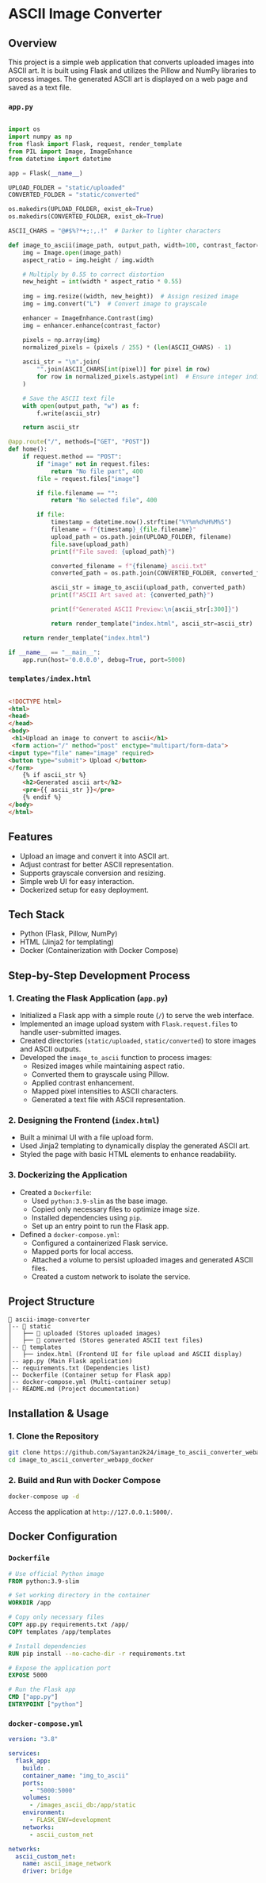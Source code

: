 # ASCII Image Converter 

## Overview
This project is a simple web application that converts uploaded images into ASCII art. It is built using Flask and utilizes the Pillow and NumPy libraries to process images. The generated ASCII art is displayed on a web page and saved as a text file.


### `app.py`
```python

import os
import numpy as np
from flask import Flask, request, render_template
from PIL import Image, ImageEnhance
from datetime import datetime

app = Flask(__name__)

UPLOAD_FOLDER = "static/uploaded"
CONVERTED_FOLDER = "static/converted"

os.makedirs(UPLOAD_FOLDER, exist_ok=True)
os.makedirs(CONVERTED_FOLDER, exist_ok=True)

ASCII_CHARS = "@#$%?*+;:,.!"  # Darker to lighter characters

def image_to_ascii(image_path, output_path, width=100, contrast_factor=1.5):
    img = Image.open(image_path)
    aspect_ratio = img.height / img.width

    # Multiply by 0.55 to correct distortion
    new_height = int(width * aspect_ratio * 0.55)
    
    img = img.resize((width, new_height))  # Assign resized image
    img = img.convert("L")  # Convert image to grayscale

    enhancer = ImageEnhance.Contrast(img)
    img = enhancer.enhance(contrast_factor)

    pixels = np.array(img)
    normalized_pixels = (pixels / 255) * (len(ASCII_CHARS) - 1)
    
    ascii_str = "\n".join(
        "".join(ASCII_CHARS[int(pixel)] for pixel in row)
        for row in normalized_pixels.astype(int)  # Ensure integer indices
    )

    # Save the ASCII text file
    with open(output_path, "w") as f:
        f.write(ascii_str)

    return ascii_str

@app.route("/", methods=["GET", "POST"])
def home():
    if request.method == "POST":
        if "image" not in request.files:
            return "No file part", 400
        file = request.files["image"]

        if file.filename == "":
            return "No selected file", 400

        if file:
            timestamp = datetime.now().strftime("%Y%m%d%H%M%S")
            filename = f"{timestamp}_{file.filename}"
            upload_path = os.path.join(UPLOAD_FOLDER, filename)
            file.save(upload_path)
            print(f"File saved: {upload_path}")

            converted_filename = f"{filename}_ascii.txt"
            converted_path = os.path.join(CONVERTED_FOLDER, converted_filename)

            ascii_str = image_to_ascii(upload_path, converted_path)
            print(f"ASCII Art saved at: {converted_path}")

            print(f"Generated ASCII Preview:\n{ascii_str[:300]}")

            return render_template("index.html", ascii_str=ascii_str)

    return render_template("index.html")

if __name__ == "__main__":
    app.run(host='0.0.0.0', debug=True, port=5000)

```


### `templates/index.html`
```HTML

<!DOCTYPE html>
<html>
<head>
</head>
<body>
 <h1>Upload an image to convert to ascii</h1>
 <form action="/" method="post" enctype="multipart/form-data">    
<input type="file" name="image" required>
<button type="submit"> Upload </button>
</form>
    {% if ascii_str %}
    <h2>Generated ascii art</h2>
    <pre>{{ ascii_str }}</pre>
    {% endif %}
</body>
</html>


```

## Features
- Upload an image and convert it into ASCII art.
- Adjust contrast for better ASCII representation.
- Supports grayscale conversion and resizing.
- Simple web UI for easy interaction.
- Dockerized setup for easy deployment.

## Tech Stack
- Python (Flask, Pillow, NumPy)
- HTML (Jinja2 for templating)
- Docker (Containerization with Docker Compose)

## Step-by-Step Development Process
### 1. Creating the Flask Application (`app.py`)
- Initialized a Flask app with a simple route (`/`) to serve the web interface.
- Implemented an image upload system with `Flask.request.files` to handle user-submitted images.
- Created directories (`static/uploaded`, `static/converted`) to store images and ASCII outputs.
- Developed the `image_to_ascii` function to process images:
  - Resized images while maintaining aspect ratio.
  - Converted them to grayscale using Pillow.
  - Applied contrast enhancement.
  - Mapped pixel intensities to ASCII characters.
  - Generated a text file with ASCII representation.

### 2. Designing the Frontend (`index.html`)
- Built a minimal UI with a file upload form.
- Used Jinja2 templating to dynamically display the generated ASCII art.
- Styled the page with basic HTML elements to enhance readability.

### 3. Dockerizing the Application
- Created a `Dockerfile`:
  - Used `python:3.9-slim` as the base image.
  - Copied only necessary files to optimize image size.
  - Installed dependencies using `pip`.
  - Set up an entry point to run the Flask app.
- Defined a `docker-compose.yml`:
  - Configured a containerized Flask service.
  - Mapped ports for local access.
  - Attached a volume to persist uploaded images and generated ASCII files.
  - Created a custom network to isolate the service.

## Project Structure
```
📁 ascii-image-converter
│-- 📁 static
│   ├── 📁 uploaded (Stores uploaded images)
│   ├── 📁 converted (Stores generated ASCII text files)
│-- 📁 templates
│   ├── index.html (Frontend UI for file upload and ASCII display)
│-- app.py (Main Flask application)
│-- requirements.txt (Dependencies list)
│-- Dockerfile (Container setup for Flask app)
│-- docker-compose.yml (Multi-container setup)
│-- README.md (Project documentation)
```

## Installation & Usage
### 1. Clone the Repository
```sh
git clone https://github.com/Sayantan2k24/image_to_ascii_converter_webapp_docker.git
cd image_to_ascii_converter_webapp_docker
```

### 2. Build and Run with Docker Compose
```sh
docker-compose up -d
```
Access the application at `http://127.0.0.1:5000/`.

## Docker Configuration

### `Dockerfile`
```dockerfile
# Use official Python image
FROM python:3.9-slim

# Set working directory in the container
WORKDIR /app

# Copy only necessary files
COPY app.py requirements.txt /app/
COPY templates /app/templates

# Install dependencies
RUN pip install --no-cache-dir -r requirements.txt

# Expose the application port
EXPOSE 5000

# Run the Flask app
CMD ["app.py"]
ENTRYPOINT ["python"]
```

### `docker-compose.yml`
```yaml
version: "3.8"

services:
  flask_app:
    build: .
    container_name: "img_to_ascii"
    ports:
      - "5000:5000"
    volumes:
      - /images_ascii_db:/app/static
    environment:
      - FLASK_ENV=development
    networks:
      - ascii_custom_net  

networks:
  ascii_custom_net:
    name: ascii_image_network
    driver: bridge  
```




